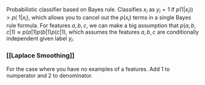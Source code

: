 Probabilistic classifier based on Bayes rule. Classifies $x_i$ as $y_i=1$ if $p(1|x_i))>p(~1|x_i)$, which allows you to cancel out the $p(x_i)$ terms in a single Bayes rule formula. For features $a, b, c$, we can make a big assumption that $p(a,b,c|1)\approx p(a|1)p(b|1)p(c|1)$, which assumes the features $a,b,c$ are conditionally independent given label $y_i$. 
### [[Laplace Smoothing]]
For the case where you have no examples of a features. Add 1 to numperator and 2 to denominator. 